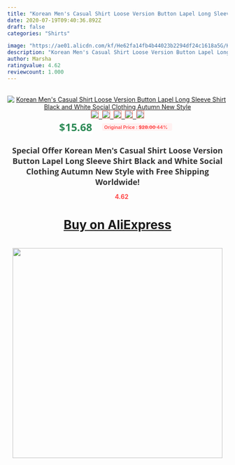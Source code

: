 ```yaml
---
title: "Korean Men's Casual Shirt Loose Version Button Lapel Long Sleeve Shirt Black and White Social Clothing Autumn New Style"
date: 2020-07-19T09:40:36.892Z
draft: false
categories: "Shirts"

image: "https://ae01.alicdn.com/kf/He62fa14fb4b44023b2294df24c1618a5G/Korean-Men-s-Casual-Shirt-Loose-Version-Button-Lapel-Long-Sleeve-Shirt-Black-and-White-Social.jpg"
description: "Korean Men's Casual Shirt Loose Version Button Lapel Long Sleeve Shirt Black and White Social Clothing Autumn New Style"
author: Marsha
ratingvalue: 4.62
reviewcount: 1.000
---
```

<br>
<div style="text-align: center;">
<a href="https://s.click.aliexpress.com/e/_AUsHe9" target="_blank" rel="nofollow noopener noreferrer"><img alt="Korean Men's Casual Shirt Loose Version Button Lapel Long Sleeve Shirt Black and White Social Clothing Autumn New Style" class="magnifier-image" src="https://ae01.alicdn.com/kf/He62fa14fb4b44023b2294df24c1618a5G/Korean-Men-s-Casual-Shirt-Loose-Version-Button-Lapel-Long-Sleeve-Shirt-Black-and-White-Social.jpg_640x640.jpg">
<br>
<img style="border:1px solid salmon" src="https://ae01.alicdn.com/kf/He62fa14fb4b44023b2294df24c1618a5G/Korean-Men-s-Casual-Shirt-Loose-Version-Button-Lapel-Long-Sleeve-Shirt-Black-and-White-Social.jpg_120x120.jpg">&nbsp;&nbsp;<img style="border:1px solid salmon" src="https://ae01.alicdn.com/kf/He0d0da4a0b184cc2a42716d7ccb8ff34g/Korean-Men-s-Casual-Shirt-Loose-Version-Button-Lapel-Long-Sleeve-Shirt-Black-and-White-Social.jpg_120x120.jpg">&nbsp;&nbsp;<img style="border:1px solid salmon" src="https://ae01.alicdn.com/kf/Hdc2f46fdda764561b32a5da2054702cet/Korean-Men-s-Casual-Shirt-Loose-Version-Button-Lapel-Long-Sleeve-Shirt-Black-and-White-Social.jpg_120x120.jpg">&nbsp;&nbsp;<img style="border:1px solid salmon" src="https://ae01.alicdn.com/kf/Haba6237ddb8b4ae6889caaae967d3c7dg/Korean-Men-s-Casual-Shirt-Loose-Version-Button-Lapel-Long-Sleeve-Shirt-Black-and-White-Social.jpg_120x120.jpg">&nbsp;&nbsp;<img style="border:1px solid salmon" src="https://ae01.alicdn.com/kf/H382d55e990614784ab37df1c201aa593Z/Korean-Men-s-Casual-Shirt-Loose-Version-Button-Lapel-Long-Sleeve-Shirt-Black-and-White-Social.jpg_120x120.jpg"></a></div><br0>
<div style="text-align: center;"><span style="background-color: white; border: 0px; box-sizing: border-box; color: seagreen; display: inline-block; font-family: &quot;open sans&quot; , &quot;arial&quot; , &quot;helvetica&quot; , sans-serif , &quot;heiti&quot;; font-size: 24px; font-stretch: inherit; font-weight: 700; line-height: inherit; margin: 0px 10px 0px 0px; padding: 0px; vertical-align: middle;">$15.68 </span>
<span style="background: rgb(255 , 241 , 241); border-radius: 3px; border: 0px; box-sizing: border-box; color: #ff4747; display: inline-block; font-family: inherit; font-size: 12px; font-stretch: inherit; font-style: inherit; font-variant: inherit; font-weight: 600; line-height: inherit; margin: 0px; padding: 2px 5px; transform: scale(0.9); vertical-align: middle;">Original Price : <b style="text-decoration: line-through;">$28.00 </b> 44%&nbsp;&nbsp;</span></div>
<h1 style="color: #333333; display: inline-block; font-family: &quot;open sans&quot; , &quot;arial&quot; , &quot;helvetica&quot; , sans-serif , &quot;heiti&quot;; font-size: 18px; font-stretch: inherit; font-weight: 700; text-align: center;">Special Offer Korean Men's Casual Shirt Loose Version Button Lapel Long Sleeve Shirt Black and White Social Clothing Autumn New Style with Free Shipping Worldwide!</h1>
<div style="color: #ff4747; text-align: center;">
<img src="https://4.bp.blogspot.com/-M0ZcTcb-5uY/XleCXlxnR4I/AAAAAAAAAEc/OrjgMkXV1oMQFaCRZj5HQwOCBcu3w1FegCPcBGAYYCw/s1600/star.png" style="height: 15px;">&nbsp;<b>4.62</b></div>
<div class="button_cont" align="center"><a class="buynow_a" href="https://s.click.aliexpress.com/e/_AUsHe9" target="_blank" rel="nofollow noopener noreferrer"><H1>Buy on AliExpress</H1></a></div><br>
<div class="separator" style="clear: both; text-align: center;">
<img src="https://lh3.googleusercontent.com/-pTy5HemUv9M/XlePHvY0dAI/AAAAAAAAAE4/0nX5iRUoIWY8eMW9Dpxeirr157OZliDIgCLcBGAsYHQ/s1600/badge.gif" width="480">
</div>
